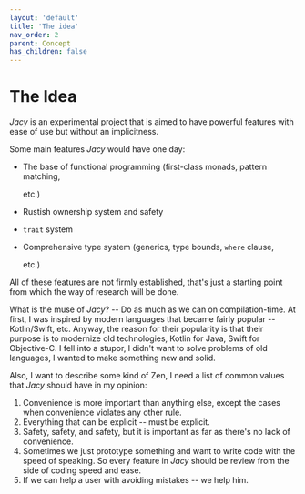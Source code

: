 ```yaml
---
layout: 'default'
title: 'The idea'
nav_order: 2
parent: Concept
has_children: false
---
```


# The Idea

_Jacy_ is an experimental project that is aimed to have powerful features with ease of use but without an implicitness.

Some main features _Jacy_ would have one day:

* The base of functional programming (first-class monads, pattern matching,

  etc.)

* Rustish ownership system and safety
* `trait` system
* Comprehensive type system (generics, type bounds, `where` clause,

  etc.)

All of these features are not firmly established, that's just a starting point from which the way of research will be
done.

What is the muse of _Jacy_? -- Do as much as we can on compilation-time. At first, I was inspired by modern languages
that became fairly popular -- Kotlin/Swift, etc. Anyway, the reason for their popularity is that their purpose is to
modernize old technologies, Kotlin for Java, Swift for Objective-C. I fell into a stupor, I didn't want to solve
problems of old languages, I wanted to make something new and solid.

Also, I want to describe some kind of Zen, I need a list of common values that _Jacy_ should have in my opinion:

1. Convenience is more important than anything else, except the cases when convenience violates any other rule.
2. Everything that can be explicit -- must be explicit. 
3. Safety, safety, and safety, but it is important as far as there's no lack of convenience. 
4. Sometimes we just prototype something and want to write code with the speed of speaking. So every feature in _Jacy_
   should be review from the side of coding speed and ease. 
5. If we can help a user with avoiding mistakes -- we help him.
